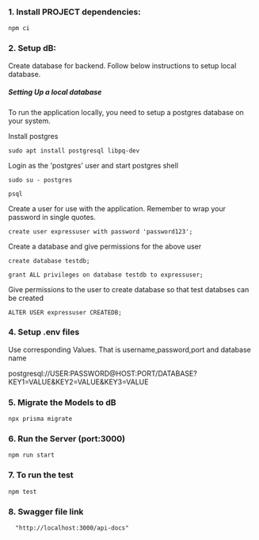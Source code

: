 

### 1. Install PROJECT dependencies:

`npm ci`

### 2. Setup dB:

Create database for backend.
Follow below instructions to setup local database.

##### Setting Up a local database

To run the application locally, you need to setup a postgres database on your system.

Install postgres

`sudo apt install postgresql libpq-dev`

Login as the 'postgres' user and start postgres shell

`sudo su - postgres`

`psql`

Create a user for use with the application.
Remember to wrap your password in single quotes.

`create user expressuser with password 'password123';`

Create a database and give permissions for the above user

`create database testdb;`

`grant ALL privileges on database testdb to expressuser;`

Give permissions to the user to create database so that test databses can be created

`ALTER USER expressuser CREATEDB;`

### 4. Setup .env files

Use corresponding Values. That is username,password,port and database name

postgresql://USER:PASSWORD@HOST:PORT/DATABASE?KEY1=VALUE&KEY2=VALUE&KEY3=VALUE


### 5. Migrate the Models to dB

`npx prisma migrate`

### 6. Run the Server (port:3000)

`npm run start`

### 7. To run the test

`npm test`
### 8. Swagger file link
      "http://localhost:3000/api-docs"
